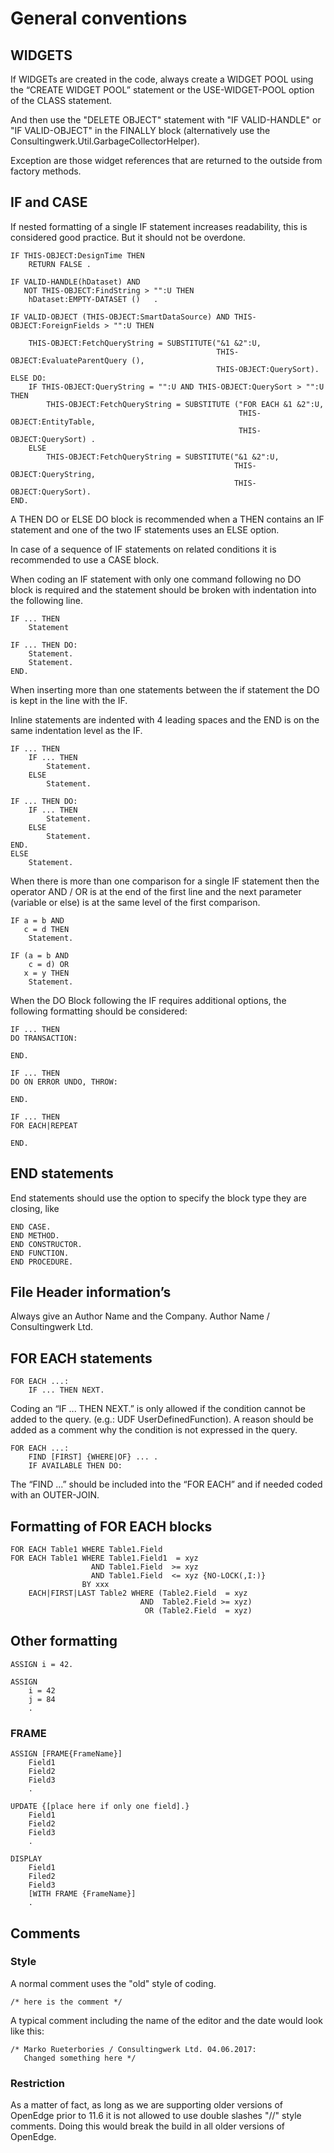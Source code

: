 # General conventions

## WIDGETS

If WIDGETs are created in the code, always create a WIDGET POOL using the “CREATE WIDGET POOL” statement or the USE-WIDGET-POOL option of the CLASS statement.

And then use the "DELETE OBJECT" statement with "IF VALID-HANDLE" or "IF VALID-OBJECT" in the FINALLY block (alternatively use the Consultingwerk.Util.GarbageCollectorHelper).

Exception are those widget references that are returned to the outside from factory methods.

## IF and CASE

If nested formatting of a single IF statement increases readability, this is considered good practice. But it should not be overdone.

```
IF THIS-OBJECT:DesignTime THEN 
    RETURN FALSE . 
```

```
IF VALID-HANDLE(hDataset) AND 
   NOT THIS-OBJECT:FindString > "":U THEN
    hDataset:EMPTY-DATASET ()   .
```

```
IF VALID-OBJECT (THIS-OBJECT:SmartDataSource) AND THIS-OBJECT:ForeignFields > "":U THEN 

    THIS-OBJECT:FetchQueryString = SUBSTITUTE("&1 &2":U, 
                                              THIS-OBJECT:EvaluateParentQuery (), 
                                              THIS-OBJECT:QuerySort).
ELSE DO:
    IF THIS-OBJECT:QueryString = "":U AND THIS-OBJECT:QuerySort > "":U THEN
        THIS-OBJECT:FetchQueryString = SUBSTITUTE ("FOR EACH &1 &2":U,
                                                   THIS-OBJECT:EntityTable,
                                                   THIS-OBJECT:QuerySort) .
    ELSE
        THIS-OBJECT:FetchQueryString = SUBSTITUTE("&1 &2":U,
                                                  THIS-OBJECT:QueryString,
                                                  THIS-OBJECT:QuerySort).
END.
```

A THEN DO or ELSE DO block is recommended when a THEN contains an IF statement and one of the two IF statements uses an ELSE option. 

In case of a sequence of IF statements on related conditions it is recommended to use a CASE block.

When coding an IF statement with only one command following no DO block is required and the statement should be broken with indentation into the following line.

```
IF ... THEN
    Statement
```

```
IF ... THEN DO:
    Statement.
    Statement.
END.
```

When inserting more than one statements between the if statement the DO is kept in the line with the IF. 

Inline statements are indented with 4 leading spaces and the END is on the same indentation level as the IF.

```
IF ... THEN
    IF ... THEN
        Statement.
    ELSE
        Statement.
```
```
IF ... THEN DO:
    IF ... THEN
        Statement.
    ELSE
        Statement.
END.
ELSE
    Statement.
```

When there is more than one comparison for a single IF statement then the operator AND / OR is at the end of the first line and the next parameter (variable or else) is at the same level of the first comparison.

```
IF a = b AND
   c = d THEN
    Statement.
```
```
IF (a = b AND
    c = d) OR
   x = y THEN
    Statement.
```
When the DO Block following the IF requires additional options, the following formatting should be considered:

```
IF ... THEN
DO TRANSACTION:

END.
```

```
IF ... THEN
DO ON ERROR UNDO, THROW:

END.
```

```
IF ... THEN
FOR EACH|REPEAT

END.
```

## END statements

End statements should use the option to specify the block type they are closing, like 

```
END CASE.
END METHOD.
END CONSTRUCTOR.
END FUNCTION.
END PROCEDURE. 
```

## File Header information’s

Always give an Author Name and the Company.
Author Name / Consultingwerk Ltd.


## FOR EACH statements

```
FOR EACH ...:
    IF ... THEN NEXT.
```

Coding an “IF ... THEN NEXT.” is only allowed if the condition cannot be added to the query. (e.g.: UDF UserDefinedFunction). A reason should be added as a comment why the condition is not expressed in the query.

```
FOR EACH ...:
	FIND [FIRST] {WHERE|OF} ... .
	IF AVAILABLE THEN DO:
```

The “FIND ...” should be included into the “FOR EACH” and if needed coded with an OUTER-JOIN.

## Formatting of FOR EACH blocks

```
FOR EACH Table1 WHERE Table1.Field
FOR EACH Table1 WHERE Table1.Field1  = xyz
                  AND Table1.Field  >= xyz
                  AND Table1.Field  <= xyz {NO-LOCK(,I:)}
                BY xxx
    EACH|FIRST|LAST Table2 WHERE (Table2.Field  = xyz
                             AND  Table2.Field >= xyz)
                              OR (Table2.Field  = xyz)
```


## Other formatting

```
ASSIGN i = 42.

ASSIGN
    i = 42
    j = 84
    .
```
### FRAME

```
ASSIGN [FRAME{FrameName}]
    Field1
    Field2
    Field3
    .
```

```
UPDATE {[place here if only one field].}
    Field1
    Field2
    Field3
    .
```

```
DISPLAY
    Field1
    Filed2
    Field3
    [WITH FRAME {FrameName}]
    .
```

## Comments

### Style

A normal comment uses the "old" style of coding.

```
/* here is the comment */
```

A typical comment including the name of the editor and the date would look like this:

```
/* Marko Rueterbories / Consultingwerk Ltd. 04.06.2017:
   Changed something here */
```

### Restriction

As a matter of fact, as long as we are supporting older versions of OpenEdge prior to 11.6 it is not allowed to use double slashes "//" style comments. Doing this would break the build in all older versions of OpenEdge. 
